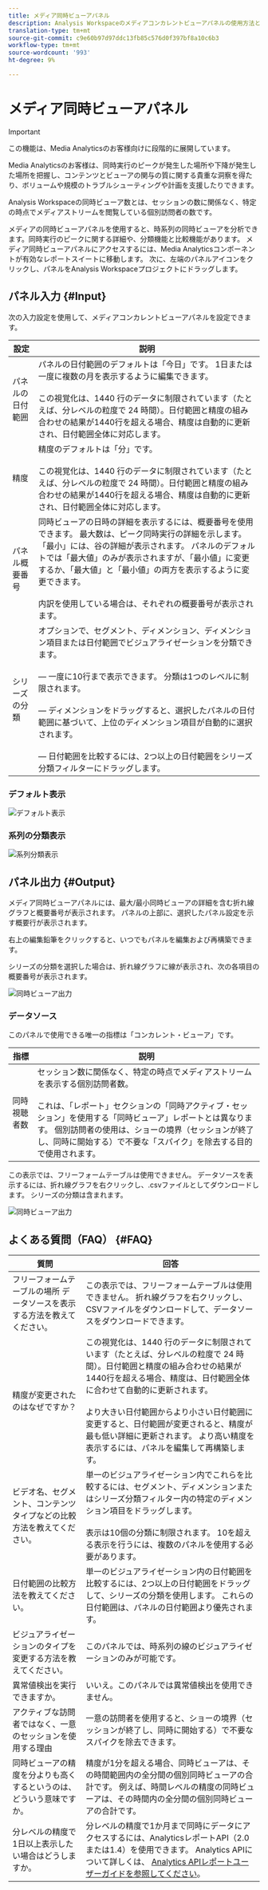 ```yaml
---
title: メディア同時ビューアパネル
description: Analysis Workspaceのメディアコンカレントビューアパネルの使用方法と解釈方法。
translation-type: tm+mt
source-git-commit: c9e60b97d97ddc13fb85c576d0f397bf8a10c6b3
workflow-type: tm+mt
source-wordcount: '993'
ht-degree: 9%

---
```



# メディア同時ビューアパネル

>[!IMPORTANT]
>
>この機能は、Media Analyticsのお客様向けに段階的に展開しています。

Media Analyticsのお客様は、同時実行のピークが発生した場所や下降が発生した場所を把握し、コンテンツとビューアの関与の質に関する貴重な洞察を得たり、ボリュームや規模のトラブルシューティングや計画を支援したりできます。

Analysis Workspaceの同時ビューア数とは、セッションの数に関係なく、特定の時点でメディアストリームを閲覧している個別訪問者の数です。

メディアの同時ビューアパネルを使用すると、時系列の同時ビューアを分析できます。同時実行のピークに関する詳細や、分類機能と比較機能があります。  メディア同時ビューアパネルにアクセスするには、Media Analyticsコンポーネントが有効なレポートスイートに移動します。 次に、左端のパネルアイコンをクリックし、パネルをAnalysis Workspaceプロジェクトにドラッグします。

## パネル入力 {#Input}

次の入力設定を使用して、メディアコンカレントビューアパネルを設定できます。

| 設定 | 説明 |
|---|---|
| パネルの日付範囲 | パネルの日付範囲のデフォルトは「今日」です。  1日または一度に複数の月を表示するように編集できます。 <br> <br>この視覚化は、1440 行のデータに制限されています（たとえば、分レベルの粒度で 24 時間）。日付範囲と精度の組み合わせの結果が1440行を超える場合、精度は自動的に更新され、日付範囲全体に対応します。 |
| 精度 | 精度のデフォルトは「分」です。 <br> <br>この視覚化は、1440 行のデータに制限されています（たとえば、分レベルの粒度で 24 時間）。日付範囲と精度の組み合わせの結果が1440行を超える場合、精度は自動的に更新され、日付範囲全体に対応します。 |
| パネル概要番号 | 同時ビューアの日時の詳細を表示するには、概要番号を使用できます。 最大数は、ピーク同時実行の詳細を示します。 「最小」には、谷の詳細が表示されます。  パネルのデフォルトでは「最大値」のみが表示されますが、「最小値」に変更するか、「最大値」と「最小値」の両方を表示するように変更できます。<br><br>内訳を使用している場合は、それぞれの概要番号が表示されます。 |
| シリーズの分類 | オプションで、セグメント、ディメンション、ディメンション項目または日付範囲でビジュアライゼーションを分類できます。 <br><br>— 一度に10行まで表示できます。 分類は1つのレベルに制限されます。<br><br>— ディメンションをドラッグすると、選択したパネルの日付範囲に基づいて、上位のディメンション項目が自動的に選択されます。<br><br>— 日付範囲を比較するには、2つ以上の日付範囲をシリーズ分類フィルターにドラッグします。 |

### デフォルト表示

![デフォルト表示](assets/concurrent-viewers-default.png)


### 系列の分類表示

![系列分類表示](assets/concurrent-viewers-series-breakdown.png)

## パネル出力 {#Output}

メディア同時ビューアパネルには、最大/最小同時ビューアの詳細を含む折れ線グラフと概要番号が表示されます。  パネルの上部に、選択したパネル設定を示す概要行が表示されます。

右上の編集鉛筆をクリックすると、いつでもパネルを編集および再構築できます。

シリーズの分類を選択した場合は、折れ線グラフに線が表示され、次の各項目の概要番号が表示されます。

![同時ビューア出力](assets/concurrent-viewers-output.png)

### データソース

このパネルで使用できる唯一の指標は「コンカレント・ビューア」です。

| 指標 | 説明 |
|---|---|
| 同時視聴者数 | セッション数に関係なく、特定の時点でメディアストリームを表示する個別訪問者数。<br><br>これは、「レポート」セクションの「同時アクティブ・セッション」を使用する「同時ビューア」レポートとは異なります。  個別訪問者の使用は、ショーの境界（セッションが終了し、同時に開始する）で不要な「スパイク」を除去する目的で使用されます。 |

この表示では、フリーフォームテーブルは使用できません。  データソースを表示するには、折れ線グラフを右クリックし、.csvファイルとしてダウンロードします。  シリーズの分類は含まれます。


![同時ビューア出力](assets/concurrent-viewers-download-csv.png)

## よくある質問（FAQ） {#FAQ}

| 質問 | 回答 |
|---|---|
| フリーフォームテーブルの場所 データソースを表示する方法を教えてください。 | この表示では、フリーフォームテーブルは使用できません。  折れ線グラフを右クリックし、CSVファイルをダウンロードして、データソースをダウンロードできます。 |
| 精度が変更されたのはなぜですか？ | この視覚化は、1440 行のデータに制限されています（たとえば、分レベルの粒度で 24 時間）。日付範囲と精度の組み合わせの結果が1440行を超える場合、精度は、日付範囲全体に合わせて自動的に更新されます。<br><br>より大きい日付範囲からより小さい日付範囲に変更すると、日付範囲が変更されると、精度が最も低い詳細に更新されます。 より高い精度を表示するには、パネルを編集して再構築します。 |
| ビデオ名、セグメント、コンテンツタイプなどの比較方法を教えてください。 | 単一のビジュアライゼーション内でこれらを比較するには、セグメント、ディメンションまたはシリーズ分類フィルター内の特定のディメンション項目をドラッグします。<br><br>表示は10個の分類に制限されます。  10を超える表示を行うには、複数のパネルを使用する必要があります。 |
| 日付範囲の比較方法を教えてください。 | 単一のビジュアライゼーション内の日付範囲を比較するには、2つ以上の日付範囲をドラッグして、シリーズの分類を使用します。  これらの日付範囲は、パネルの日付範囲より優先されます。 |
| ビジュアライゼーションのタイプを変更する方法を教えてください。 | このパネルでは、時系列の線のビジュアライゼーションのみが可能です。 |
| 異常値検出を実行できますか。 | いいえ。このパネルでは異常値検出を使用できません。 |
| アクティブな訪問者ではなく、一意のセッションを使用する理由 | 一意の訪問者を使用すると、ショーの境界（セッションが終了し、同時に開始する）で不要なスパイクを除去できます。 |
| 同時ビューアの精度を分よりも高くするというのは、どういう意味ですか。 | 精度が1分を超える場合、同時ビューアは、その時間範囲内の全分間の個別同時ビューアの合計です。  例えば、時間レベルの精度の同時ビューアは、その時間内の全分間の個別同時ビューアの合計です。 |
| 分レベルの精度で1日以上表示したい場合はどうしますか。 | 分レベルの精度で1か月まで同時にデータにアクセスするには、AnalyticsレポートAPI（2.0または1.4）を使用できます。 Analytics APIについて詳しくは、 [Analytics APIレポートユーザーガイドを参照してください](https://www.adobe.io/apis/experiencecloud/analytics/docs.html#!AdobeDocs/analytics-2.0-apis/master/reporting-guide.md)。 |

<!-- For more information about Media Concurrent Viewers, visit [MA doc page]( https://url). -->
